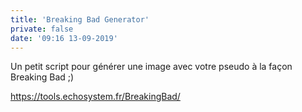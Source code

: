 ```yaml
---
title: 'Breaking Bad Generator'
private: false
date: '09:16 13-09-2019'
---
```


Un petit script pour générer une image avec votre pseudo à la façon Breaking Bad ;)



https://tools.echosystem.fr/BreakingBad/

